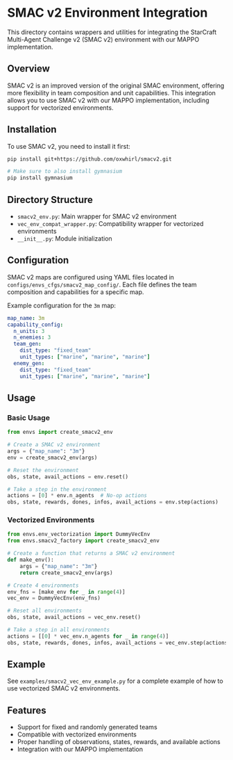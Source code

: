 # SMAC v2 Environment Integration

This directory contains wrappers and utilities for integrating the StarCraft Multi-Agent Challenge v2 (SMAC v2) environment with our MAPPO implementation.

## Overview

SMAC v2 is an improved version of the original SMAC environment, offering more flexibility in team composition and unit capabilities. This integration allows you to use SMAC v2 with our MAPPO implementation, including support for vectorized environments.

## Installation

To use SMAC v2, you need to install it first:

```bash
pip install git+https://github.com/oxwhirl/smacv2.git

# Make sure to also install gymnasium
pip install gymnasium
```

## Directory Structure

- `smacv2_env.py`: Main wrapper for SMAC v2 environment
- `vec_env_compat_wrapper.py`: Compatibility wrapper for vectorized environments
- `__init__.py`: Module initialization

## Configuration

SMAC v2 maps are configured using YAML files located in `configs/envs_cfgs/smacv2_map_config/`. Each file defines the team composition and capabilities for a specific map.

Example configuration for the `3m` map:

```yaml
map_name: 3m
capability_config:
  n_units: 3
  n_enemies: 3
  team_gen:
    dist_type: "fixed_team"
    unit_types: ["marine", "marine", "marine"]
  enemy_gen:
    dist_type: "fixed_team"
    unit_types: ["marine", "marine", "marine"]
```

## Usage

### Basic Usage

```python
from envs import create_smacv2_env

# Create a SMAC v2 environment
args = {"map_name": "3m"}
env = create_smacv2_env(args)

# Reset the environment
obs, state, avail_actions = env.reset()

# Take a step in the environment
actions = [0] * env.n_agents  # No-op actions
obs, state, rewards, dones, infos, avail_actions = env.step(actions)
```

### Vectorized Environments

```python
from envs.env_vectorization import DummyVecEnv
from envs.smacv2_factory import create_smacv2_env

# Create a function that returns a SMAC v2 environment
def make_env():
    args = {"map_name": "3m"}
    return create_smacv2_env(args)

# Create 4 environments
env_fns = [make_env for _ in range(4)]
vec_env = DummyVecEnv(env_fns)

# Reset all environments
obs, state, avail_actions = vec_env.reset()

# Take a step in all environments
actions = [[0] * vec_env.n_agents for _ in range(4)]
obs, state, rewards, dones, infos, avail_actions = vec_env.step(actions)
```

## Example

See `examples/smacv2_vec_env_example.py` for a complete example of how to use vectorized SMAC v2 environments.

## Features

- Support for fixed and randomly generated teams
- Compatible with vectorized environments
- Proper handling of observations, states, rewards, and available actions
- Integration with our MAPPO implementation
